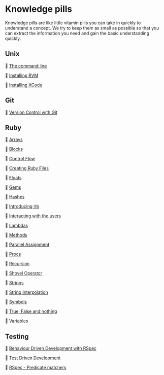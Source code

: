 # Knowledge pills

Knowledge pills are like little vitamin pills you can take in quickly to understand a concept. We try to keep them as small as possible so that you can extract the information you need and gain the basic understanding quickly.

## Unix
:pill: [The command line](https://github.com/makersacademy/course/blob/master/pills/command_line.md)

:pill: [Installing RVM](https://github.com/makersacademy/course/blob/master/pills/installing_rvm.md)

:pill: [Installing XCode](https://github.com/makersacademy/course/blob/master/pills/installing_xcode.md)

## Git
:pill: [Version Control with Git](https://github.com/makersacademy/course/blob/master/pills/git.md)

## Ruby

:pill: [Arrays](https://github.com/makersacademy/course/blob/master/pills/arrays.md)

:pill: [Blocks](https://github.com/makersacademy/course/blob/master/pills/blocks.md)

:pill: [Control Flow](https://github.com/makersacademy/course/blob/master/pills/control_flow.md)

:pill: [Creating Ruby Files](https://github.com/makersacademy/course/blob/master/pills/files.md)

:pill: [Floats](https://github.com/makersacademy/course/blob/master/pills/floats.md)

:pill: [Gems](https://github.com/makersacademy/course/blob/master/pills/gems.md)

:pill: [Hashes](https://github.com/makersacademy/course/blob/master/pills/hashes.md)

:pill: [Introducing Irb](https://github.com/makersacademy/course/blob/master/pills/irb.md)

:pill: [Interacting with the users](https://github.com/makersacademy/course/blob/master/pills/user_interaction.md)

:pill: [Lambdas](https://github.com/makersacademy/course/blob/master/pills/lambdas.md)

:pill: [Methods](https://github.com/makersacademy/course/blob/master/pills/methods.md)

:pill: [Parallel Assignment](https://github.com/makersacademy/course/blob/master/pills/parallel_assignment.md)

:pill: [Procs](https://github.com/makersacademy/course/blob/master/pills/procs.md)

:pill: [Recursion](https://github.com/makersacademy/course/blob/master/pills/recursion.md)

:pill: [Shovel Operator](https://github.com/makersacademy/course/blob/master/pills/shovel_operator.md)

:pill: [Strings](https://github.com/makersacademy/course/blob/master/pills/strings.md)

:pill: [String Interpolation](https://github.com/makersacademy/course/blob/master/pills/string_interpolation.md)

:pill: [Symbols](https://github.com/makersacademy/course/blob/master/pills/symbols.md)

:pill: [True, False and nothing](https://github.com/makersacademy/course/blob/master/pills/boolean.md)

:pill: [Variables](https://github.com/makersacademy/course/blob/master/pills/variables.md)


## Testing

:pill: [Behaviour Driven Development with RSpec](https://github.com/makersacademy/course/blob/master/pills/rspec.md)

:pill: [Test Driven Development](https://github.com/makersacademy/course/blob/master/pills/tdd.md)

:pill: [RSpec - Predicate matchers](https://github.com/makersacademy/course/blob/master/pills/rspec_predicate.md)